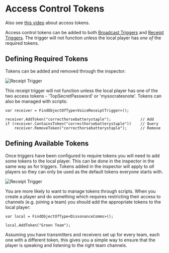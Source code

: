 # Access Control Tokens

Also see [this video](https://youtu.be/HXMYDbuLwVI?t=250) about access tokens.

Access control tokens can be added to both [Broadcast Triggers](/Reference/Components/Voice-Broadcast-Trigger.md) and [Receipt Triggers](/Reference/Components/Voice-Receipt-Trigger.md). The trigger will not function unless the local player has *one of* the required tokens.

## Defining Required Tokens

Tokens can be added and removed through the inspector:

![Receipt Trigger](/images/VoiceReceiptTrigger_Tokens.png)

This receipt trigger will not function unless the local player has one of the two access tokens - 'TopSecretPassword' or 'mysocratesnote'. Tokens can also be managed with scripts:

```
var receiver = FindObjectOfType<VoiceReceiptTrigger>();

receiver.AddToken("correcthorsebatterystaple");             // Add
if (receiver.ContainsToken("correcthorsebatterystaple"))    // Query
    receiver.RemoveToken("correcthorsebatterystaple");      // Remove
```

## Defining Available Tokens

Once triggers have been configured to require tokens you will need to add some tokens to the local player. This can be done in the inspector in the same way as for triggers. Tokens added in the inspector will apply to *all* players so they can only be used as the default tokens everyone starts with.

![Receipt Trigger](/images/DissonanceComms_Tokens.png)

You are more likely to want to manage tokens through scripts. When you create a player and do something which requires restricting their access to channels (e.g. joining a team) you should add the appropriate tokens to the local player:

```
var local = FindObjectOfType<DissonanceComms>();

local.AddToken("Green Team");
```

Assuming you have transmitters and receivers set up for every team, each one with a different token, this gives you a simple way to ensure that the player is speaking and listening to the right team channels.